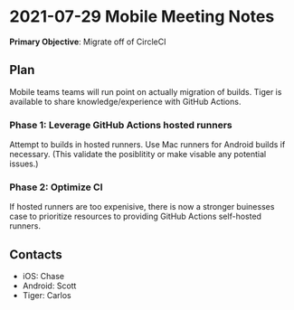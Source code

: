 # 2021-07-29 Mobile Meeting Notes

**Primary Objective**: Migrate off of CircleCI

## Plan

Mobile teams teams will run point on actually migration of builds.
Tiger is available to share knowledge/experience with GitHub Actions. 

### Phase 1: Leverage GitHub Actions hosted runners

Attempt to builds in hosted runners. Use Mac runners for Android builds if necessary. (This validate the posiblitity or make visable any potential issues.)

### Phase 2: Optimize CI

If hosted runners are too expenisive, there is now a stronger buinesses case to prioritize resources to providing GitHub Actions self-hosted runners.

## Contacts

 - iOS: Chase
 - Android: Scott
 - Tiger: Carlos

<!--stackedit_data:
eyJoaXN0b3J5IjpbMjU3MTczNzM3XX0=
-->